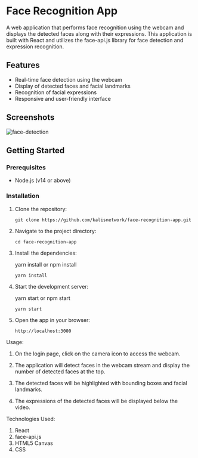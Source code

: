 # Face Recognition App

A web application that performs face recognition using the webcam and displays the detected faces along with their expressions. This application is built with React and utilizes the face-api.js library for face detection and expression recognition.

## Features

- Real-time face detection using the webcam
- Display of detected faces and facial landmarks
- Recognition of facial expressions
- Responsive and user-friendly interface

## Screenshots

![face-detection](https://github.com/kalisnetwork/face-recognition-app/assets/106701723/5b910911-f0c6-4431-ad78-f5984cdc0043)

## Getting Started

### Prerequisites

- Node.js (v14 or above)

### Installation

1. Clone the repository:

   ```shell
   git clone https://github.com/kalisnetwork/face-recognition-app.git
   ```

2. Navigate to the project directory:

   ```shell
   cd face-recognition-app
   ```

3. Install the dependencies:

   yarn install or npm install

   ```shell
   yarn install
   ```

4. Start the development server:

   yarn start or npm start

   ```shell
   yarn start
   ```

5. Open the app in your browser:

   ```arduino
   http://localhost:3000
   ```

Usage:

1. On the login page, click on the camera icon to access the webcam.

2. The application will detect faces in the webcam stream and display the number of detected faces at the top.

3. The detected faces will be highlighted with bounding boxes and facial landmarks.

4. The expressions of the detected faces will be displayed below the video.

Technologies Used:

1. React
2. face-api.js
3. HTML5 Canvas
4. CSS
